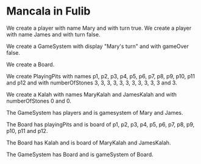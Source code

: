 # Mancala in Fulib

We create a player with name Mary and with turn true.
We create a player with name James and with turn false.

We create a GameSystem with display "Mary's turn" and with gameOver false.

We create a Board.

We create PlayingPits with names p1, p2, p3, p4, p5, p6, p7, p8, p9, p10, p11 and p12 and with numberOfStones 3, 3, 3, 3, 3, 3, 3, 3, 3, 3, 3 and 3.

We create a Kalah with names MaryKalah and JamesKalah and with numberOfStones 0 and 0.

The GameSystem has players and is gamesystem of Mary and James.

The Board has playingPits and is board of p1, p2, p3, p4, p5, p6, p7, p8, p9, p10, p11 and p12.

The Board has Kalah and is board of MaryKalah and JamesKalah.

The GameSystem has Board and is gameSystem of Board.
